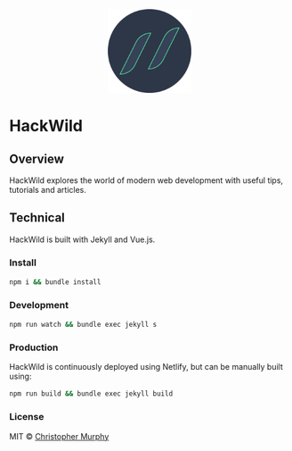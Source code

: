 <div align="center">
  <img alt="HackWild logo" src=".github/hackwild-logo.png" width="150px">
</div>

# HackWild

## Overview

HackWild explores the world of modern web development with useful tips, tutorials and articles.

## Technical

HackWild is built with Jekyll and Vue.js.

### Install

```bash
npm i && bundle install
```

### Development

```bash
npm run watch && bundle exec jekyll s
```

### Production

HackWild is continuously deployed using Netlify, but can be manually built using:

```bash
npm run build && bundle exec jekyll build
```

### License

MIT &copy; [Christopher Murphy](https://github.com/splode)

